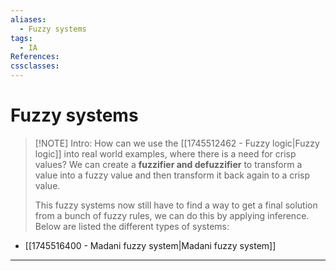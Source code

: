 ```yaml
---
aliases:
  - Fuzzy systems
tags:
  - IA
References: 
cssclasses:
---
```

# Fuzzy systems
> [!NOTE] Intro: 
> How can we use the [[1745512462 - Fuzzy logic|Fuzzy logic]] into real world examples, where there is a need for crisp values? 
> We can create a **fuzzifier and defuzzifier** to transform a value into a fuzzy value and then transform it back again to a crisp value. 
> 
> This fuzzy systems now still have to find a way to get a final solution from a bunch of fuzzy rules, we can do this by applying inference. Below are listed the different types of systems:

+ [[1745516400 - Madani fuzzy system|Madani fuzzy system]]



***